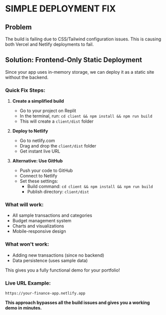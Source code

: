 # SIMPLE DEPLOYMENT FIX

## Problem
The build is failing due to CSS/Tailwind configuration issues. This is causing both Vercel and Netlify deployments to fail.

## Solution: Frontend-Only Static Deployment

Since your app uses in-memory storage, we can deploy it as a static site without the backend.

### Quick Fix Steps:

1. **Create a simplified build**
   - Go to your project on Replit
   - In the terminal, run: `cd client && npm install && npm run build`
   - This will create a `client/dist` folder

2. **Deploy to Netlify**
   - Go to netlify.com
   - Drag and drop the `client/dist` folder
   - Get instant live URL

3. **Alternative: Use GitHub**
   - Push your code to GitHub
   - Connect to Netlify
   - Set these settings:
     - Build command: `cd client && npm install && npm run build`
     - Publish directory: `client/dist`

### What will work:
- All sample transactions and categories
- Budget management system
- Charts and visualizations
- Mobile-responsive design

### What won't work:
- Adding new transactions (since no backend)
- Data persistence (uses sample data)

This gives you a fully functional demo for your portfolio!

### Live URL Example:
`https://your-finance-app.netlify.app`

**This approach bypasses all the build issues and gives you a working demo in minutes.**
